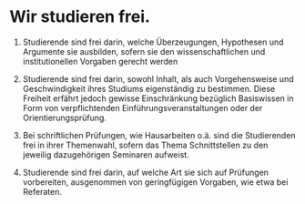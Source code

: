 <!---
   NAME - The NAME of this project is:
ethos

  FILE - The FILENAME of the current file is:
/v2a4.md

  CREATION - This project was CREATED on:
2017-01-28-16:15:00 UTC

  MODIFICATION - This project was last MODIFIED on:
2017-01-28-16:15:00 UTC

  VERSION - The current VERSION of this project is:
<git-commit-hash>-2017-01-28-16:15:00 UTC

  CREATOR(S) - This project was CREATED by:
Michael Czechowski, Martin Maga

  CONTACT - You can CONTACT the creator(s) or developer(s) of this project at:
E-Mail: mail@martinmaga.de

  COPYRIGHT - The COPYRIGHT holder of this project is:
COPYRIGHT (c) 2016 Martin Maga

  LICENSE - This project is LICENSED under the following license:
Martin Maga 2016 CC BY-SA 4.0 https://creativecommons.org

  SUBFILE – This is a SUBFILE! For more INFORMATION on this project go to:
/README.md
--->

# Wir studieren frei.

1.	Studierende sind frei darin, welche Überzeugungen, Hypothesen und Argumente sie ausbilden, sofern sie den wissenschaftlichen und institutionellen Vorgaben gerecht werden

2.	Studierende sind frei darin, sowohl Inhalt, als auch Vorgehensweise und Geschwindigkeit ihres Studiums eigenständig zu bestimmen. Diese Freiheit erfährt jedoch gewisse Einschränkung bezüglich Basiswissen in Form von verpflichtenden Einführungsveranstaltungen oder der Orientierungsprüfung.

3.	Bei schriftlichen Prüfungen, wie Hausarbeiten o.ä. sind die Studierenden frei in ihrer Themenwahl, sofern das Thema Schnittstellen zu den jeweilig dazugehörigen Seminaren aufweist.

4.	Studierende sind frei darin, auf welche Art sie sich auf Prüfungen vorbereiten, ausgenommen von geringfügigen Vorgaben, wie etwa bei Referaten.
